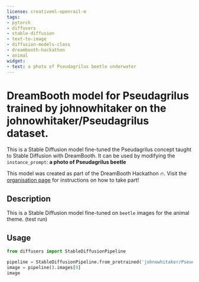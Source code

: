 ```yaml
---
license: creativeml-openrail-m
tags:
- pytorch
- diffusers
- stable-diffusion
- text-to-image
- diffusion-models-class
- dreambooth-hackathon
- animal
widget:
- text: a photo of Pseudagrilus beetle underwater
---
```


# DreamBooth model for Pseudagrilus trained by johnowhitaker on the johnowhitaker/Pseudagrilus dataset.

This is a Stable Diffusion model fine-tuned the Pseudagrilus concept taught to Stable Diffusion with DreamBooth.
It can be used by modifying the `instance_prompt`: **a photo of Pseudagrilus beetle**

This model was created as part of the DreamBooth Hackathon 🔥. Visit the [organisation page](https://huggingface.co/dreambooth-hackathon) for instructions on how to take part!

## Description


This is a Stable Diffusion model fine-tuned on `beetle` images for the animal theme. (test run)


## Usage

```python
from diffusers import StableDiffusionPipeline

pipeline = StableDiffusionPipeline.from_pretrained('johnowhitaker/Pseudagrilus-beetle')
image = pipeline().images[0]
image
```
